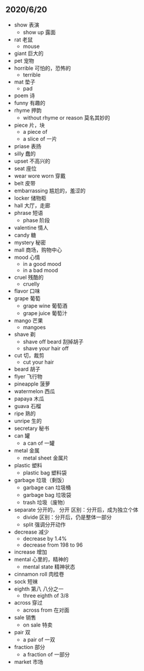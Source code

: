 ## 2020/6/20
- show 表演
    - show up 露面
- rat 老鼠
	- mouse 
- giant 巨大的
- pet 宠物
- horrible 可怕的，恐怖的
	- terrible
- mat 垫子
	- pad
- poem 诗
- funny 有趣的
- rhyme 押韵
	- without rhyme or reason 莫名其妙的
- piece 片，块
	- a piece of 
	- a slice of 一片
- priase 表扬
- silly 蠢的
- upset 不高兴的
- seat 座位
- wear wore worn 穿戴
- belt 皮带
- embarrassing 尴尬的，羞涩的
- locker 储物柜
- hall 大厅，走廊
- phrase 短语
	- phase 阶段
- valentine 情人
- candy 糖
- mystery 秘密
- mall 商场，购物中心
- mood 心情
	- in a good mood
	- in a bad mood
- cruel 残酷的
	- cruelly
- flavor 口味
- grape 葡萄
	- grape wine 葡萄酒
	- grape juice 葡萄汁
- mango 芒果
	- mangoes
- shave 剃
	- shave off beard 刮掉胡子
	- shave your hair off
- cut 切，裁剪
    - cut your hair
- beard 胡子
- flyer 飞行物
- pineapple 菠萝
- watermelon 西瓜
- papaya 木瓜
- guava 石榴
- ripe 熟的
- unripe 生的
- secretary 秘书
- can 罐
	- a can of 一罐
- metal 金属
	- metal sheet 金属片
- plastic 塑料
	- plastic bag 塑料袋
- garbage 垃圾（剩饭）
	- garbage can 垃圾桶
	- garbage bag 垃圾袋
	- trash 垃圾（废物）
- separate 分开的， 分开 区别：分开后，成为独立个体
	- divide 区别：分开后，仍是整体一部分
	- split 强调分开动作
- decrease 减少
	- decrease by 1.4% 
	- decrease from 198 to 96
- increase 增加
- mental 心里的，精神的
	- mental state 精神状态
- cinnamon roll 肉桂卷
- sock 短袜
- eighth 第八 八分之一
	- three eighth of 3/8
- across 穿过
	- across from 在对面
- sale 销售
	- on sale 特卖
- pair 双
	- a pair of 一双
- fraction 部分
	- a fraction of 一部分
- market 市场